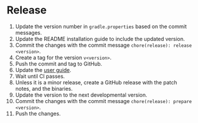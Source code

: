 # Release

1. Update the version number in `gradle.properties` based on the commit messages.
2. Update the README installation guide to include the updated version.
3. Commit the changes with the commit message `chore(release): release <version>`.
4. Create a tag for the version `v<version>`.
5. Push the commit and tag to GitHub.
6. Update the [user guide](https://github.com/JailGens/docs/blob/main/mirror/getting-started.md).
7. Wait until CI passes.
8. Unless it is a minor release, create a GitHub release with the patch notes, and the binaries.
9. Update the version to the next developmental version.
10. Commit the changes with the commit message `chore(release): prepare <version>`.
11. Push the changes.
